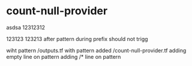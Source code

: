 # count-null-provider
asdsa
12312312

123123
123213
after pattern
during prefix should not trigg

wiht pattern /outputs.tf
with pattern added /count-null-provider.tf
adding empty line on pattern
adding /* line on pattern
